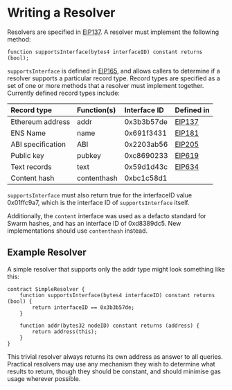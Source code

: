 # Writing a Resolver

Resolvers are specified in [EIP137](https://github.com/ethereum/EIPs/issues/137). A resolver must implement the following method:

```text
function supportsInterface(bytes4 interfaceID) constant returns (bool);
```

`supportsInterface` is defined in [EIP165](https://github.com/ethereum/EIPs/issues/165), and allows callers to determine if a resolver supports a particular record type. Record types are specified as a set of one or more methods that a resolver must implement together. Currently defined record types include:

| Record type | Function\(s\) | Interface ID | Defined in |
| :--- | :--- | :--- | :--- |
| Ethereum address | addr | 0x3b3b57de | [EIP137](https://github.com/ethereum/EIPs/issues/137) |
| ENS Name | name | 0x691f3431 | [EIP181](https://github.com/ethereum/EIPs/issues/181) |
| ABI specification | ABI | 0x2203ab56 | [EIP205](https://eips.ethereum.org/EIPS/eip-205) |
| Public key | pubkey | 0xc8690233 | [EIP619](https://github.com/ethereum/EIPs/pull/619) |
| Text records | text | 0x59d1d43c | [EIP634](https://eips.ethereum.org/EIPS/eip-634) |
| Content hash | contenthash | 0xbc1c58d1 |  |

`supportsInterface` must also return true for the interfaceID value 0x01ffc9a7, which is the interface ID of `supportsInterface` itself.

Additionally, the `content` interface was used as a defacto standard for Swarm hashes, and has an interface ID of 0xd8389dc5. New implementations should use `contenthash` instead.

## Example Resolver

A simple resolver that supports only the addr type might look something like this:

```text
contract SimpleResolver {
    function supportsInterface(bytes4 interfaceID) constant returns (bool) {
        return interfaceID == 0x3b3b57de;
    }

    function addr(bytes32 nodeID) constant returns (address) {
        return address(this);
    }
}
```

This trivial resolver always returns its own address as answer to all queries. Practical resolvers may use any mechanism they wish to determine what results to return, though they should be constant, and should minimise gas usage wherever possible.

